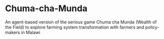 # Chuma-cha-Munda
An agent-based version of the serious game Chuma cha Munda (Wealth of the Field) to explore farming system transformation with farmers and policy-makers in Malawi
